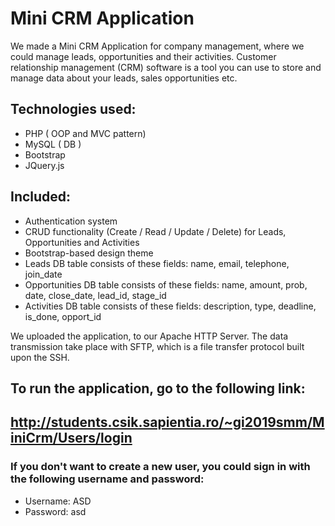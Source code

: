 # Mini CRM Application

We made a Mini CRM Application for company management, where we could manage leads, opportunities and their activities.
Customer relationship management (CRM) software is a tool you can use to store and manage data about your leads, sales opportunities etc.

## Technologies used:
  - PHP ( OOP and MVC pattern)
  - MySQL ( DB )
  - Bootstrap
  - JQuery.js

## Included:
  - Authentication system
  - CRUD functionality (Create / Read / Update / Delete) for Leads, Opportunities and Activities
  - Bootstrap-based design theme
  - Leads DB table consists of these fields: name, email, telephone, join_date
  - Opportunities DB table consists of these fields: name, amount, prob, date, close_date, lead_id, stage_id
  - Activities DB table consists of these fields: description, type, deadline, is_done, opport_id


We uploaded the application, to our Apache HTTP Server.
The data transmission take place with SFTP, which is a file transfer protocol built upon the SSH.

## To run the application, go to the following link:
## http://students.csik.sapientia.ro/~gi2019smm/MiniCrm/Users/login

### If you don't want to create a new user, you could sign in with the following username and password:
 - Username: ASD
 - Password: asd

